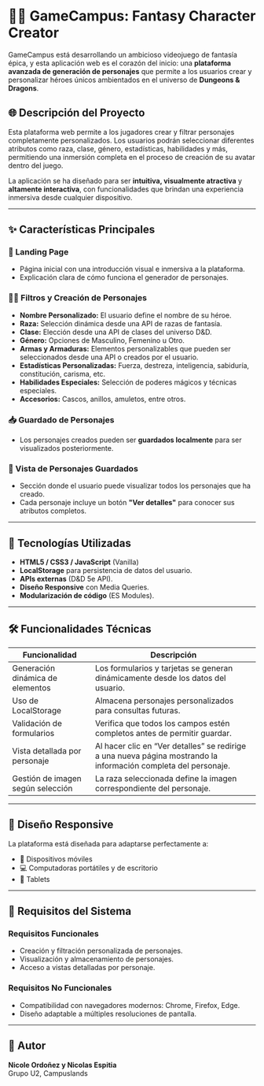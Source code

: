 
# 🧙‍♂️ GameCampus: Fantasy Character Creator

GameCampus está desarrollando un ambicioso videojuego de fantasía épica, y esta aplicación web es el corazón del inicio: una **plataforma avanzada de generación de personajes** que permite a los usuarios crear y personalizar héroes únicos ambientados en el universo de **Dungeons & Dragons**.

## 🌐 Descripción del Proyecto

Esta plataforma web permite a los jugadores crear y filtrar personajes completamente personalizados. Los usuarios podrán seleccionar diferentes atributos como raza, clase, género, estadísticas, habilidades y más, permitiendo una inmersión completa en el proceso de creación de su avatar dentro del juego.

La aplicación se ha diseñado para ser **intuitiva, visualmente atractiva** y **altamente interactiva**, con funcionalidades que brindan una experiencia inmersiva desde cualquier dispositivo.

---

## ✨ Características Principales

### 🚀 Landing Page
- Página inicial con una introducción visual e inmersiva a la plataforma.
- Explicación clara de cómo funciona el generador de personajes.

### 🧝‍♀️ Filtros y Creación de Personajes
- **Nombre Personalizado:** El usuario define el nombre de su héroe.
- **Raza:** Selección dinámica desde una API de razas de fantasía.
- **Clase:** Elección desde una API de clases del universo D&D.
- **Género:** Opciones de Masculino, Femenino u Otro.
- **Armas y Armaduras:** Elementos personalizables que pueden ser seleccionados desde una API o creados por el usuario.
- **Estadísticas Personalizadas:** Fuerza, destreza, inteligencia, sabiduría, constitución, carisma, etc.
- **Habilidades Especiales:** Selección de poderes mágicos y técnicas especiales.
- **Accesorios:** Cascos, anillos, amuletos, entre otros.

### 📥 Guardado de Personajes
- Los personajes creados pueden ser **guardados localmente** para ser visualizados posteriormente.

### 📃 Vista de Personajes Guardados
- Sección donde el usuario puede visualizar todos los personajes que ha creado.
- Cada personaje incluye un botón **"Ver detalles"** para conocer sus atributos completos.

---

## 🔧 Tecnologías Utilizadas

- **HTML5 / CSS3 / JavaScript** (Vanilla)
- **LocalStorage** para persistencia de datos del usuario.
- **APIs externas** (D&D 5e API).
- **Diseño Responsive** con Media Queries.
- **Modularización de código** (ES Modules).

---

## 🛠️ Funcionalidades Técnicas

| Funcionalidad                        | Descripción |
|-------------------------------------|-------------|
| Generación dinámica de elementos    | Los formularios y tarjetas se generan dinámicamente desde los datos del usuario. |
| Uso de LocalStorage                 | Almacena personajes personalizados para consultas futuras. |
| Validación de formularios          | Verifica que todos los campos estén completos antes de permitir guardar. |
| Vista detallada por personaje       | Al hacer clic en “Ver detalles” se redirige a una nueva página mostrando la información completa del personaje. |
| Gestión de imagen según selección  | La raza seleccionada define la imagen correspondiente del personaje. |

---

## 📱 Diseño Responsive

La plataforma está diseñada para adaptarse perfectamente a:
- 📱 Dispositivos móviles
- 💻 Computadoras portátiles y de escritorio
- 🧾 Tablets

---

## 🔄 Requisitos del Sistema

### Requisitos Funcionales
- Creación y filtración personalizada de personajes.
- Visualización y almacenamiento de personajes.
- Acceso a vistas detalladas por personaje.

### Requisitos No Funcionales
- Compatibilidad con navegadores modernos: Chrome, Firefox, Edge.
- Diseño adaptable a múltiples resoluciones de pantalla.

---


## 🧙 Autor

**Nicole Ordoñez y Nicolas Espitia**  
Grupo U2, Campuslands
